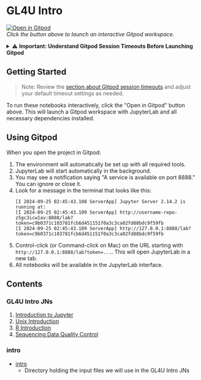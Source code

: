 # GL4U Intro 

[![Open in Gitpod](https://gitpod.io/button/open-in-gitpod.svg)](https://gitpod.io/#https://github.com/nasa/GeneLab-Training/tree/GL4U_Intro_2024)  
*Click the button above to launch an interactive Gitpod workspace.*  

<details id="understanding-gitpod-session-timeouts">
  <summary>⚠️ <strong>Important: Understand Gitpod Session Timeouts Before Launching Gitpod</strong></summary>

By default, Gitpod workspaces have an inactivity timeout of **30 minutes**. If there is no user input during this time, your workspace will stop. Additionally, if you close the Gitpod editor tab (but leave JupyterLab open), the timeout reduces to **5 minutes**. 

To avoid unexpected disconnections:

- **Keep both the Gitpod editor and JupyterLab tabs open while working.**

You can adjust your timeout settings (default: 30 minutes) in your [Gitpod User Preferences](https://gitpod.io/user/preferences).

</details>  

## Getting Started  

> Note: Review the [section about Gitpod session timeouts](#understanding-gitpod-session-timeouts) and adjust your default timeout settings as needed.  

To run these notebooks interactively, click the "Open in Gitpod" button above. This will launch a Gitpod workspace with JupyterLab and all necessary dependencies installed.  

## Using Gitpod  

When you open the project in Gitpod:  

1. The environment will automatically be set up with all required tools.
2. JupyterLab will start automatically in the background.
3. You may see a notification saying "A service is available on port 8888." You can ignore or close it.
4. Look for a message in the terminal that looks like this:
   ```
   [I 2024-09-25 02:45:43.108 ServerApp] Jupyter Server 2.14.2 is running at:
   [I 2024-09-25 02:45:43.109 ServerApp] http://username-repo-z5gc3icw1av:8888/lab?token=c9b0371c103781fcb6d451151f0a3c3ca02fd88bdc9f59fb
   [I 2024-09-25 02:45:43.109 ServerApp] http://127.0.0.1:8888/lab?token=c9b0371c103781fcb6d451151f0a3c3ca02fd88bdc9f59fb
   ```
5. Control-click (or Command-click on Mac) on the URL starting with `http://127.0.0.1:8888/lab?token=...`. This will open JupyterLab in a new tab.
6. All notebooks will be available in the JupyterLab interface.  


## Contents  

### GL4U Intro JNs  
1. [Introduction to Jupyter](GL4U_Intro_JNs/01-jupyter-intro.ipynb)
2. [Unix Introduction](GL4U_Intro_JNs/02-unix-intro.ipynb)
3. [R Introduction](GL4U_Intro_JNs/03-R-intro.ipynb)
4. [Sequencing Data Quality Control](GL4U_Intro_JNs/04-sequencing-data-QC.ipynb)

### intro  
* [intro](intro)
  - Directory holding the input files we will use in the GL4U Intro JNs
